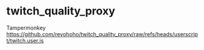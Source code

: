 # twitch_quality_proxy
Tampermonkey https://github.com/reyohoho/twitch_quality_proxy/raw/refs/heads/userscript/twitch.user.js
